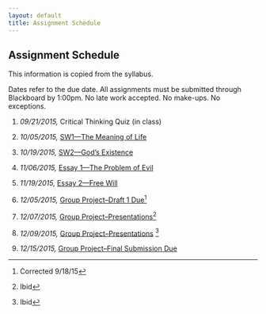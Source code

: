```yaml
---
layout: default
title: Assignment Schedule
---
```




## Assignment Schedule
This information is copied from the syllabus. 

Dates refer to the due date. All assignments must be submitted through
Blackboard by 1:00pm. No late work accepted. No make-ups. No exceptions.

1.  *09/21/2015,* Critical Thinking Quiz (in class)

2.  *10/05/2015,* [SW1—The Meaning of
    Life](http://scoconno.github.io/Teaching/Examined/Meaning/SW1/)

3.  *10/19/2015,* [SW2—God’s
    Existence](http://scoconno.github.io/Teaching/Examined/God/SW2/)

4.  *11/06/2015,* [Essay 1—The Problem of
    Evil](http://scoconno.github.io/Teaching/Examined/God/Essay1)

5.  *11/19/2015,* [Essay 2—Free
    Will](http://scoconno.github.io/Teaching/Examined/FreeWill/Essay/)

6.  *12/05/2015,* [Group Project–Draft 1
    Due](http://scoconno.github.io/Teaching/Examined/Applied/Group/)[^1]

7.  *12/07/2015,* [Group
    Project–Presentations](http://scoconno.github.io/Teaching/Examined/Applied/Group/)[^2]

8.  *12/09/2015,* [Group
    Project–Presentations](http://scoconno.github.io/Teaching/Examined/Applied/Group/)
    [^3]

9.  *12/15/2015,* [Group Project–Final Submission
    Due](http://scoconno.github.io/Teaching/Examined/Applied/Group/)

[^1]: Corrected 9/18/15

[^2]: Ibid

[^3]: Ibid